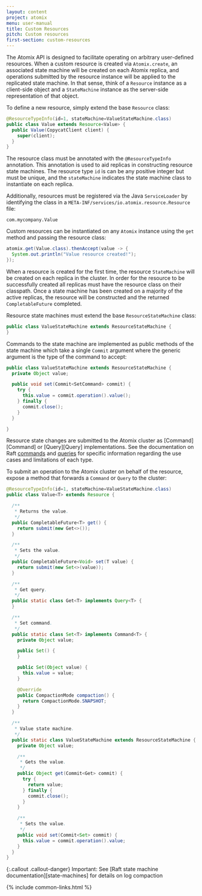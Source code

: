 ```yaml
---
layout: content
project: atomix
menu: user-manual
title: Custom Resources
pitch: Custom resources
first-section: custom-resources
---
```


The Atomix API is designed to facilitate operating on arbitrary user-defined resources. When a custom resource is created via `Atomix.create`, an associated state machine will be created on each Atomix replica, and operations submitted by the resource instance will be applied to the replicated state machine. In that sense, think of a `Resource` instance as a client-side object and a `StateMachine` instance as the server-side representation of that object.

To define a new resource, simply extend the base `Resource` class:

```java
@ResourceTypeInfo(id=1, stateMachine=ValueStateMachine.class)
public class Value extends Resource<Value> {
  public Value(CopycatClient client) {
    super(client);
  }
}
```

The resource class must be annotated with the `@ResourceTypeInfo` annotation. This annotation is used to aid replicas in constructing resource state machines. The resource type `id` is can be any positive integer but must be unique, and the `stateMachine` indicates the state machine class to instantiate on each replica.

Additionally, resources must be registered via the Java `ServiceLoader` by identifying the class in a `META-INF/services/io.atomix.resource.Resource` file:
```
com.mycompany.Value
```

Custom resources can be instantiated on any `Atomix` instance using the `get` method and passing the resource class:

```java
atomix.get(Value.class).thenAccept(value -> {
  System.out.println("Value resource created!");
});
```

When a resource is created for the first time, the resource `StateMachine` will be created on each replica in the cluster. In order for the resource to be successfully created all replicas must have the resource class on their classpath. Once a state machine has been created on a majority of the active replicas, the resource will be constructed and the returned `CompletableFuture` completed.

Resource state machines must extend the base `ResourceStateMachine` class:

```java
public class ValueStateMachine extends ResourceStateMachine {
}
```

Commands to the state machine are implemented as public methods of the state machine which take a single `Commit` argument where the generic argument is the type of the command to accept:

```java
public class ValueStateMachine extends ResourceStateMachine {
  private Object value;

  public void set(Commit<SetCommand> commit) {
    try {
      this.value = commit.operation().value();
    } finally {
      commit.close();
    }
  }

}
```

Resource state changes are submitted to the Atomix cluster as [Command][Command] or [Query][Query] implementations. See the documentation on Raft [commands](#commands) and [queries](#queries) for specific information regarding the use cases and limitations of each type.

To submit an operation to the Atomix cluster on behalf of the resource, expose a method that forwards a `Command` or `Query` to the cluster:

```java
@ResourceTypeInfo(id=1, stateMachine=ValueStateMachine.class)
public class Value<T> extends Resource {

  /**
   * Returns the value.
   */
  public CompletableFuture<T> get() {
    return submit(new Get<>());
  }

  /**
   * Sets the value.
   */
  public CompletableFuture<Void> set(T value) {
    return submit(new Set<>(value));
  }

  /**
   * Get query.
   */
  public static class Get<T> implements Query<T> {
  }

  /**
   * Set command.
   */
  public static class Set<T> implements Command<T> {
    private Object value;

    public Set() {
    }

    public Set(Object value) {
      this.value = value;
    }

    @Override
    public CompactionMode compaction() {
      return CompactionMode.SNAPSHOT;
    }
  }

  /**
   * Value state machine.
   */
  public static class ValueStateMachine extends ResourceStateMachine {
    private Object value;

    /**
     * Gets the value.
     */
    public Object get(Commit<Get> commit) {
      try {
        return value;
      } finally {
        commit.close();
      }
    }

    /**
     * Sets the value.
     */
    public void set(Commit<Set> commit) {
      this.value = commit.operation().value;
    }
  }
}
```

{:.callout .callout-danger}
Important: See [Raft state machine documentation][state-machines] for details on log compaction

{% include common-links.html %}